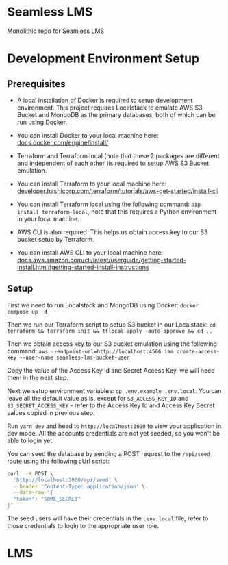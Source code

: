 # Seamless LMS

Monolithic repo for Seamless LMS

# Development Environment Setup

## Prerequisites

-   A local installation of Docker is required to setup development environment. This project requires Localstack to emulate AWS S3 Bucket and MongoDB as the primary databases, both of which can be run using Docker.
-   You can install Docker to your local machine here: [docs.docker.com/engine/install/](https://docs.docker.com/engine/install/)

-   Terraform and Terraform local (note that these 2 packages are different and independent of each other )is required to setup AWS S3 Bucket emulation.
-   You can install Terraform to your local machine here: [developer.hashicorp.com/terraform/tutorials/aws-get-started/install-cli](https://developer.hashicorp.com/terraform/tutorials/aws-get-started/install-cli)
-   You can install Terraform local using the following command: `pip install terraform-local`, note that this requires a Python environment in your local machine.

-   AWS CLI is also required. This helps us obtain access key to our S3 bucket setup by Terraform.
-   You can install AWS CLI to your local machine here: [docs.aws.amazon.com/cli/latest/userguide/getting-started-install.html#getting-started-install-instructions](https://docs.aws.amazon.com/cli/latest/userguide/getting-started-install.html#getting-started-install-instructions)

## Setup

First we need to run Localstack and MongoDB using Docker: `docker compose up -d`

Then we run our Terraform script to setup S3 bucket in our Localstack: `cd terraform && terraform init && tflocal apply -auto-approve && cd ..`

Then we obtain access key to our S3 bucket emulation using the following command: `aws --endpoint-url=http://localhost:4566 iam create-access-key --user-name seamless-lms-bucket-user`

Copy the value of the Access Key Id and Secret Access Key, we will need them in the next step.

Next we setup environment variables: `cp .env.example .env.local`. You can leave all the default value as is, except for `S3_ACCESS_KEY_ID` and `S3_SECRET_ACCESS_KEY` - refer to the Access Key Id and Access Key Secret values copied in previous step.

Run `yarn dev` and head to `http://localhost:3000` to view your application in dev mode. All the accounts credentials are not yet seeded, so you won't be able to login yet.

You can seed the database by sending a POST request to the `/api/seed` route using the following cUrl script:

```sh
curl  -X POST \
  'http://localhost:3000/api/seed' \
  --header 'Content-Type: application/json' \
  --data-raw '{
  "token": "SOME_SECRET"
}'
```

The seed users will have their credentials in the `.env.local` file, refer to those credentials to login to the appropriate user role.
# LMS
